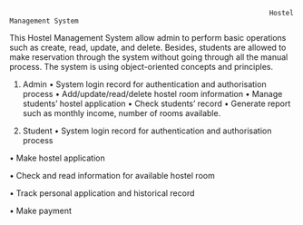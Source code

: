                                                                     Hostel Management System

This Hostel Management System allow admin to perform basic operations such as create, read, update, and delete. Besides, students are allowed to make reservation through the system without going through all the manual process. The system is using object-oriented concepts and principles.                                                                         
1. Admin
  • System login record for authentication and authorisation process
  • Add/update/read/delete hostel room information
  • Manage students’ hostel application
  • Check students’ record
  • Generate report such as monthly income, number of rooms available.
  
3. Student
  • System login record for authentication and authorisation process

  • Make hostel application
  
  • Check and read information for available hostel room
  
  • Track personal application and historical record
  
  • Make payment
